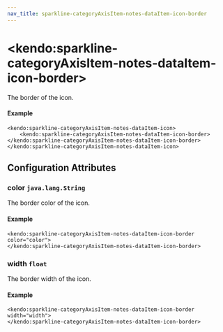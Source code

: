 ```yaml
---
nav_title: sparkline-categoryAxisItem-notes-dataItem-icon-border
---
```


# \<kendo:sparkline-categoryAxisItem-notes-dataItem-icon-border\>

The border of the icon.

#### Example
    <kendo:sparkline-categoryAxisItem-notes-dataItem-icon>
        <kendo:sparkline-categoryAxisItem-notes-dataItem-icon-border></kendo:sparkline-categoryAxisItem-notes-dataItem-icon-border>
    </kendo:sparkline-categoryAxisItem-notes-dataItem-icon>

## Configuration Attributes

### color `java.lang.String`

The border color of the icon.

#### Example
    <kendo:sparkline-categoryAxisItem-notes-dataItem-icon-border color="color">
    </kendo:sparkline-categoryAxisItem-notes-dataItem-icon-border>

### width `float`

The border width of the icon.

#### Example
    <kendo:sparkline-categoryAxisItem-notes-dataItem-icon-border width="width">
    </kendo:sparkline-categoryAxisItem-notes-dataItem-icon-border>

